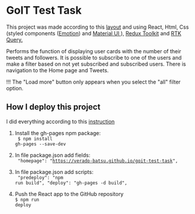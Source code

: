 # GoIT Test Task

This project was made according to this
<a href="https://www.figma.com/file/zun1oP6NmS2Lmgbcj6e1IG/Test?type=design&node-id=7-89&t=1kwI2zuxzKOcnC0s-0">layout</a>
and using React, Html, Css (styled components
(<a href="https://emotion.sh/docs/introduction">Emotion</a>) and
<a href="https://mui.com/">Material UI </a> ),
<a href="https://redux-toolkit.js.org/">Redux Toolkit</a> and
<a href="https://redux-toolkit.js.org/rtk-query/overview">RTK Query.</a>

Performs the function of displaying user cards with the number of their tweets
and followers. It is possible to subscribe to one of the users and make a filter
based on not yet subscribed and subscribed users. There is navigation to the
Home page and Tweets.

!!! The "Load more" button only appears when you select the "all" filter option.

## How I deploy this project

I did everything according to this
<a href="https://github.com/gitname/react-gh-pages">instruction</a>

1. Install the gh-pages npm package: <br> <code> $ npm install gh-pages
   --save-dev </code>

2. In file package.json add fields: <br> <code> "homepage":
   "https://verado-batsu.github.io/goit-test-task", </code>

3. In file package.json add scripts: <br> <code> "predeploy": "npm run build",
   "deploy": "gh-pages -d build", </code>

4. Push the React app to the GitHub repository <br> <code>$ npm run
   deploy</code>
